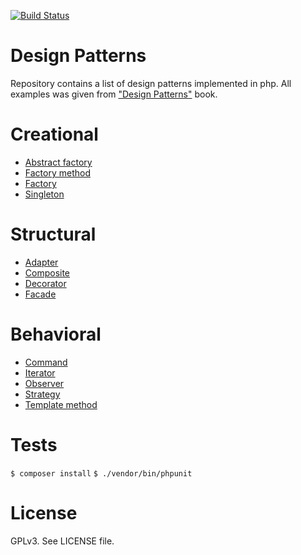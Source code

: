 [![Build Status](https://travis-ci.org/PavelLoparev/design-patterns.svg?branch=master)](https://travis-ci.org/PavelLoparev/design-patterns)

# Design Patterns
Repository contains a list of design patterns implemented in php. All examples was given from ["Design Patterns"](http://shop.oreilly.com/product/9780596007126.do) book.

# Creational
  * [Abstract factory](https://github.com/PavelLoparev/design-patterns/tree/master/src/AbstractFactory)
  * [Factory method](https://github.com/PavelLoparev/design-patterns/tree/master/src/FactoryMethod)
  * [Factory](https://github.com/PavelLoparev/design-patterns/tree/master/src/Factory)
  * [Singleton](https://github.com/PavelLoparev/design-patterns/tree/master/src/Singleton)

# Structural
  * [Adapter](https://github.com/PavelLoparev/design-patterns/tree/master/src/Adapter)
  * [Composite](https://github.com/PavelLoparev/design-patterns/tree/master/src/Composite)
  * [Decorator](https://github.com/PavelLoparev/design-patterns/tree/master/src/Decorator)
  * [Facade](https://github.com/PavelLoparev/design-patterns/tree/master/src/Facade)

# Behavioral
  * [Command](https://github.com/PavelLoparev/design-patterns/tree/master/src/Command)
  * [Iterator](https://github.com/PavelLoparev/design-patterns/tree/master/src/Iterator)
  * [Observer](https://github.com/PavelLoparev/design-patterns/tree/master/src/Observer)
  * [Strategy](https://github.com/PavelLoparev/design-patterns/tree/master/src/Strategy)
  * [Template method](https://github.com/PavelLoparev/design-patterns/tree/master/src/TemplateMethod)

# Tests
`$ composer install`
`$ ./vendor/bin/phpunit`

# License
GPLv3. See LICENSE file.
